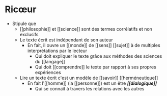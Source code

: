 # Ricœur

- Stipule que
  - [[philosophie]] et [[science]] sont des termes corrélatifs et non exclusifs
  - Le texte écrit est indépendant de son auteur
    - En fait, il ouvre un [[monde]] de [[sens]] [[sujet]] à de multiples interprétations par le lecteur
      - Qui doit expliquer le texte grâce aux méthodes des sciences du [[langage]]
      - Qui doit [[comprendre]] le texte par rapport à ses propres expériences
  - Lire un texte écrit c'est un modèle de [[savoir]] [[herméneutique]]
    - En fait l'[[homme]] (la [[personne]]) est un être ***[[dialogique]]***
        - Qui se connaît à travers les relations avec les autres
